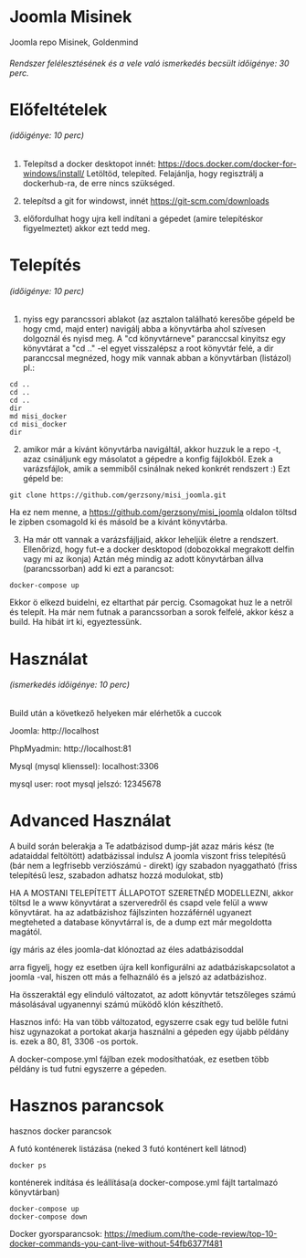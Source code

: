 # Joomla Misinek
Joomla repo Misinek, Goldenmind

###### Rendszer felélesztésének és a vele való ismerkedés becsült időigénye: 30 perc.


# Előfeltételek 
###### (időigénye: 10 perc)

1) Telepítsd a docker desktopot innét:
https://docs.docker.com/docker-for-windows/install/
Letöltöd, telepíted. Felajánlja, hogy regisztrálj a dockerhub-ra, de erre nincs szükséged.

2) telepítsd a git for windowst, innét
https://git-scm.com/downloads

3) előfordulhat hogy ujra kell indítani a gépedet (amire telepítéskor figyelmeztet) akkor ezt tedd meg.

# Telepítés 
###### (időigénye: 10 perc)

1) nyiss egy parancssori ablakot (az asztalon található keresőbe gépeld be hogy cmd, majd enter)
navigálj abba a könyvtárba ahol szívesen dolgoznál és nyisd meg. 
A "cd könyvtárneve" paranccsal kinyitsz egy könyvtárat a "cd .." -el egyet visszalépsz a root könyvtár felé,  a dir paranccsal megnézed, hogy mik vannak abban a könyvtárban (listázol)
pl.:

```
cd ..
cd ..
cd ..
dir
md misi_docker
cd misi_docker
dir
```

2) amikor már a kívánt könyvtárba navigáltál, akkor huzzuk le a repo -t, azaz csináljunk egy másolatot a gépedre a konfig fájlokból.
Ezek a varázsfájlok, amik a semmiből csinálnak neked konkrét rendszert :)
Ezt gépeld be:

```
git clone https://github.com/gerzsony/misi_joomla.git
```

Ha ez nem menne, a https://github.com/gerzsony/misi_joomla oldalon töltsd le zipben csomagold ki és másold be a kivánt könyvtárba.

3) Ha már ott vannak a varázsfájljaid, akkor leheljük életre a rendszert.
Ellenőrizd, hogy fut-e a docker desktopod (dobozokkal megrakott delfin vagy mi az ikonja)
Aztán még mindig az adott könyvtárban állva (parancssorban) add ki ezt a parancsot:

```
docker-compose up
```

Ekkor ö elkezd buidelni, ez eltarthat pár percig. Csomagokat huz le a netről és telepít. Ha már nem futnak a parancssorban a sorok felfelé, akkor kész a build. Ha hibát írt ki, egyeztessünk.

# Használat 
###### (ismerkedés időigénye: 10 perc)

Build után a következő helyeken már elérhetők a cuccok

Joomla:
http://localhost

PhpMyadmin:
http://localhost:81

Mysql (mysql klienssel):
localhost:3306

mysql user: root
mysql jelszó: 12345678

# Advanced Használat

A build során belerakja a Te adatbázisod dump-ját azaz máris kész (te adataiddal feltöltött) adatbázissal indulsz
A joomla viszont friss telepítésű (bár nem a legfrisebb verziószámú - direkt) így szabadon nyaggatható 
(friss telepítésű lesz, szabadon adhatsz hozzá modulokat, stb)

HA A MOSTANI TELEPÍTETT ÁLLAPOTOT SZERETNÉD MODELLEZNI, akkor töltsd le a www könyvtárat a szerveredről és csapd vele felül a www könyvtárat.
ha az adatbázishoz fájlszinten hozzáférnél ugyanezt megteheted a database könyvtárral is, de a dump ezt már megoldotta magától.

így máris az éles joomla-dat klónoztad az éles adatbázisoddal

arra figyelj, hogy ez esetben újra kell konfigurálni az adatbáziskapcsolatot a joomla -val, hiszen ott más a felhaználó és a jelszó az adatbázishoz.

Ha összeraktál egy elinduló változatot, az adott könyvtár tetszőleges számú másolásával ugyanennyi számú müködő klón készíthető.

Hasznos infó: Ha van több változatod, egyszerre csak egy tud belőle futni hisz ugynazokat a portokat akarja használni a gépeden egy újabb példány is.
ezek a 80, 81, 3306 -os portok.

A docker-compose.yml fájlban ezek modosíthatóak, ez esetben több példány is tud futni egyszerre a gépeden.

# Hasznos parancsok

hasznos docker parancsok 

A futó konténerek listázása (neked 3 futó konténert kell látnod)
```
docker ps
```

konténerek indítása és leállítása(a docker-compose.yml fájlt tartalmazó könyvtárban)
```
docker-compose up
docker-compose down
```

Docker gyorsparancsok:
https://medium.com/the-code-review/top-10-docker-commands-you-cant-live-without-54fb6377f481
